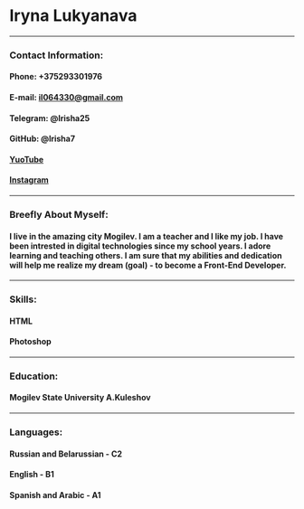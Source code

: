 # **Iryna Lukyanava**
***
### **Contact Information:**

#### Phone: +375293301976

#### E-mail: il064330@gmail.com

#### Telegram: @lrisha25

#### GitHub: @lrisha7

#### [YuoTube](https://www.youtube.com/@kindfairy8438) 

#### [Instagram](https://www.instagram.com/lrinatarget/?igshid=MWM2YjBjM2Q%3D) 

***

### **Breefly About Myself:**

#### I live in the amazing city Mogilev. I am a teacher and I like my job. I have been intrested in digital technologies since my school years. I adore learning and teaching others. I am sure that my abilities and dedication will help me realize my dream (goal) - to become a Front-End Developer.

***

### **Skills:** 

#### HTML

#### Photoshop

***

### **Education:**

#### Mogilev State University A.Kuleshov

***

### **Languages:**

#### Russian and Belarussian - C2
#### English - B1

#### Spanish and Arabic - A1
